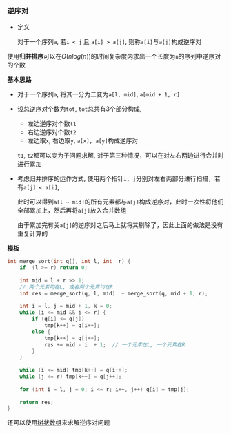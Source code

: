 ### 逆序对

- 定义

  对于一个序列`a`, 若`i < j` 且 `a[i] > a[j]`, 则称`a[i]`与`a[j]`构成逆序对



使用**归并排序**可以在$O(nlog(n))$的时间复杂度内求出一个长度为`n`的序列中逆序对的个数



**基本思路**

- 对于一个序列`a`, 将其一分为二变为`a[l, mid]`, `a[mid + 1, r]`

- 设总逆序对个数为`tot`, `tot`总共有3个部分构成, 

  - 左边逆序对个数`t1`
  -  右边逆序对个数`t2`
  - 左边取`x`, 右边取`y`, `a[x], a[y]`构成逆序对

  

   `t1`, `t2`都可以变为子问题求解, 对于第三种情况，可以在对左右两边进行合并时进行累加

- 考虑归并排序的运作方式, 使用两个指针`i, j`分别对左右两部分进行扫描，若有`a[j] < a[i]`, 

  此时可以得到`a[l ~ mid]`的所有元素都与`a[j]`构成逆序对，此时一次性将他们全部累加上，然后再将`a[j]`放入合并数组

  由于累加完有关`a[j]`的逆序对之后马上就将其剔除了，因此上面的做法是没有重复计算的



**模板**

```cc
int merge_sort(int q[], int l, int  r) {
    if  (l >= r) return 0;
    
    int mid = l + r >> 1;
    // 两个元素均在L, 或者两个元素均在R
    int res = merge_sort(q, l, mid)  + merge_sort(q, mid + 1, r);  
    
    int i = l, j = mid + 1, k = 0;
    while (i <= mid && j <= r) {
        if (q[i] <= q[j]) 
            tmp[k++] = q[i++];
        else {
            tmp[k++] = q[j++];
            res += mid - i  + 1;  // 一个元素在L, 一个元素在R
        }
    }
    
    while (i <= mid) tmp[k++] = q[i++];
    while (j <= r) tmp[k++] = q[j++];
    
    for (int i = l, j = 0; i <= r; i++, j++) q[i] = tmp[j];
    
    return res;
}
```





还可以使用[树状数组](https://github.com/liver0377/algorithm/blob/main/%E7%AC%94%E8%AE%B0/%E6%A8%A1%E5%9E%8B/%E6%95%B0%E6%8D%AE%E7%BB%93%E6%9E%84/%E6%A0%91%E7%8A%B6%E6%95%B0%E7%BB%84.md)来求解逆序对问题
